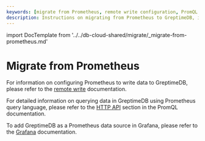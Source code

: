 ```yaml
---
keywords: [migrate from Prometheus, remote write configuration, PromQL queries, Grafana integration]
description: Instructions on migrating from Prometheus to GreptimeDB, including remote write configuration, PromQL queries, and Grafana integration.
---
```


import DocTemplate from '../../db-cloud-shared/migrate/_migrate-from-prometheus.md' 

# Migrate from Prometheus

<DocTemplate>

<div id="remote-write">

For information on configuring Prometheus to write data to GreptimeDB, please refer to the [remote write](/user-guide/ingest-data/for-observerbility/prometheus.md#remote-write-configuration) documentation.

</div>

<div id="promql">

For detailed information on querying data in GreptimeDB using Prometheus query language, please refer to the [HTTP API](/user-guide/query-data/promql.md#prometheus-http-api) section in the PromQL documentation.

</div>

<div id="grafana">

To add GreptimeDB as a Prometheus data source in Grafana, please refer to the [Grafana](/user-guide/integrations/grafana.md#prometheus-data-source) documentation.

</div>

</DocTemplate>

